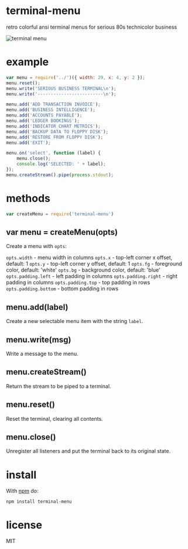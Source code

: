 # terminal-menu

retro colorful ansi terminal menus for serious 80s technicolor business

![terminal menu](http://substack.net/images/screenshots/terminal_menu.png)

# example

``` js
var menu = require('../')({ width: 29, x: 4, y: 2 });
menu.reset();
menu.write('SERIOUS BUSINESS TERMINAL\n');
menu.write('-------------------------\n');

menu.add('ADD TRANSACTION INVOICE');
menu.add('BUSINESS INTELLIGENCE');
menu.add('ACCOUNTS PAYABLE');
menu.add('LEDGER BOOKINGS');
menu.add('INDICATOR CHART METRICS');
menu.add('BACKUP DATA TO FLOPPY DISK');
menu.add('RESTORE FROM FLOPPY DISK');
menu.add('EXIT');

menu.on('select', function (label) {
    menu.close();
    console.log('SELECTED: ' + label);
});
menu.createStream().pipe(process.stdout);
```

# methods

``` js
var createMenu = require('terminal-menu')
```

## var menu = createMenu(opts)

Create a menu with `opts`:

`opts.width` - menu width in columns
`opts.x` - top-left corner x offset, default: 1
`opts.y` - top-left corner y offset, default: 1
`opts.fg` - foreground color, default: 'white'
`opts.bg` - background color, default: 'blue'
`opts.padding.left` - left padding in columns
`opts.padding.right` - right padding in columns
`opts.padding.top` - top padding in rows
`opts.padding.bottom` - bottom padding in rows

## menu.add(label)

Create a new selectable menu item with the string `label`.

## menu.write(msg)

Write a message to the menu.

## menu.createStream()

Return the stream to be piped to a terminal.

## menu.reset()

Reset the terminal, clearing all contents.

## menu.close()

Unregister all listeners and put the terminal back to its original state.

# install

With [npm](https://npmjs.org) do:

```
npm install terminal-menu
```

# license

MIT
